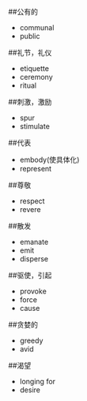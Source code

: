 ##公有的
* communal
* public

##礼节，礼仪
* etiquette
* ceremony
* ritual

##刺激，激励
* spur
* stimulate

##代表
* embody(使具体化)
* represent

##尊敬
* respect
* revere

##散发
* emanate
* emit
* disperse

##驱使，引起
* provoke
* force
* cause

##贪婪的
* greedy
* avid

##渴望
 * longing for
 * desire

